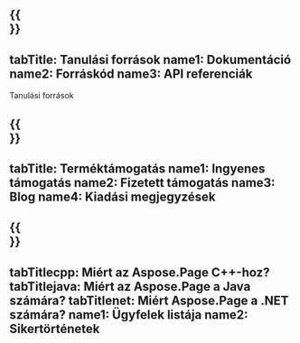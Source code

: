 ﻿---
translation: true
deploy: false
---

{{<section learningresources>}}
---
tabTitle: Tanulási források
name1: Dokumentáció
name2: Forráskód
name3: API referenciák
---

Tanulási források

{{<section support>}}
---
tabTitle: Terméktámogatás
name1: Ingyenes támogatás
name2: Fizetett támogatás
name3: Blog
name4: Kiadási megjegyzések
---

{{<section why>}}
---
tabTitlecpp: Miért az Aspose.Page C++-hoz?
tabTitlejava: Miért az Aspose.Page a Java számára?
tabTitlenet: Miért Aspose.Page a .NET számára?
name1: Ügyfelek listája
name2: Sikertörténetek
---